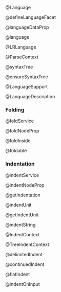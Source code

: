 @Language

@defineLanguageFacet

@languageDataProp

@language

@LRLanguage

@ParseContext

@syntaxTree

@ensureSyntaxTree

@LanguageSupport

@LanguageDescription

### Folding

@foldService

@foldNodeProp

@foldInside

@foldable

### Indentation

@indentService

@indentNodeProp

@getIndentation

@indentUnit

@getIndentUnit

@indentString

@IndentContext

@TreeIndentContext

@delimitedIndent

@continuedIndent

@flatIndent

@indentOnInput
